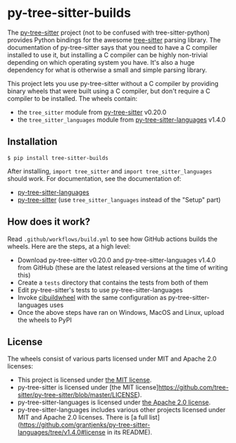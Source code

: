 # py-tree-sitter-builds

The [py-tree-sitter](https://pypi.org/project/tree-sitter/) project
(not to be confused with tree-sitter-python)
provides Python bindings for the awesome [tree-sitter](https://tree-sitter.github.io/) parsing library.
The documentation of py-tree-sitter says that you need to have a C compiler installed to use it,
but installing a C compiler can be highly non-trivial depending on which operating system you have.
It's also a huge dependency for what is otherwise a small and simple parsing library.

This project lets you use py-tree-sitter without a C compiler
by providing binary wheels that were built using a C compiler,
but don't require a C compiler to be installed.
The wheels contain:
- the `tree_sitter` module from [py-tree-sitter](https://pypi.org/project/tree-sitter/) v0.20.0
- the `tree_sitter_languages` module from [py-tree-sitter-languages](https://pypi.org/project/tree-sitter-languages/) v1.4.0


## Installation

```
$ pip install tree-sitter-builds
```

After installing, `import tree_sitter` and `import tree_sitter_languages` should work.
For documentation, see the documentation of:
- [py-tree-sitter-languages](https://pypi.org/project/tree-sitter-languages/1.4.0/)
- [py-tree-sitter](https://pypi.org/project/tree-sitter/0.20.0/) (use `tree_sitter_languages` instead of the "Setup" part)


## How does it work?

Read `.github/workflows/build.yml` to see how GitHub actions builds the wheels.
Here are the steps, at a high level:
- Download py-tree-sitter v0.20.0 and py-tree-sitter-languages v1.4.0 from GitHub
    (these are the latest released versions at the time of writing this)
- Create a `tests` directory that contains the tests from both of them
- Edit py-tree-sitter's tests to use py-tree-sitter-languages
- Invoke [cibuildwheel](https://github.com/pypa/cibuildwheel) with the same configuration as py-tree-sitter-languages uses
- Once the above steps have ran on Windows, MacOS and Linux, upload the wheels to PyPI


## License

The wheels consist of various parts licensed under MIT and Apache 2.0 licenses:
- This project is licensed under [the MIT license](https://github.com/Akuli/py-tree-sitter-builds/blob/main/LICENSE).
- py-tree-sitter is licensed under [the MIT license]https://github.com/tree-sitter/py-tree-sitter/blob/master/LICENSE).
- py-tree-sitter-languages is licensed under [the Apache 2.0 license](https://github.com/grantjenks/py-tree-sitter-languages/blob/main/LICENSE).
- py-tree-sitter-languages includes various other projects licensed under MIT and Apache 2.0 licenses.
    There is [a full list](https://github.com/grantjenks/py-tree-sitter-languages/tree/v1.4.0#license in its README).
